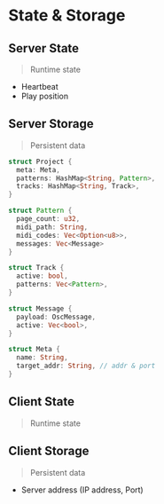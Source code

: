# State & Storage

## Server State

> Runtime state

- Heartbeat
- Play position

## Server Storage

> Persistent data

```rust
struct Project {
  meta: Meta,
  patterns: HashMap<String, Pattern>,
  tracks: HashMap<String, Track>,
}

struct Pattern {
  page_count: u32,
  midi_path: String,
  midi_codes: Vec<Option<u8>>,
  messages: Vec<Message>
}

struct Track {
  active: bool,
  patterns: Vec<Pattern>,
}

struct Message {
  payload: OscMessage,
  active: Vec<bool>,
}

struct Meta {
  name: String,
  target_addr: String, // addr & port
}
```

## Client State

> Runtime state

## Client Storage

> Persistent data

- Server address (IP address, Port)
